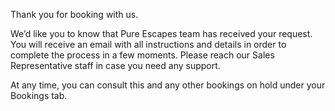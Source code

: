Thank you for booking with us.

We’d like you to know that Pure Escapes team has received your request. 
You will receive an email with all instructions and details in order to complete the process in a few moments. Please reach our Sales Representative staff in case you need any support.

At any time, you can consult this and any other bookings on hold under your Bookings tab.
